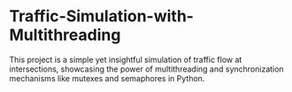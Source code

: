# Traffic-Simulation-with-Multithreading
This project is a simple yet insightful simulation of traffic flow at intersections, showcasing the power of multithreading and synchronization mechanisms like mutexes and semaphores in Python.
